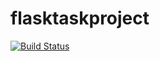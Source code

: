 # flasktaskproject
[![Build Status](https://travis-ci.org/ujrc/flasktaskproject.svg)](https://travis-ci.org/ujrc/flasktaskproject)
